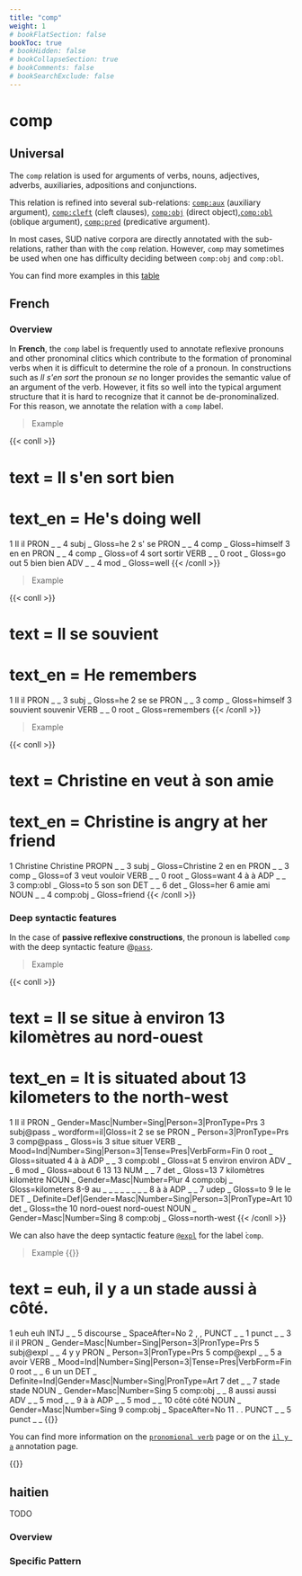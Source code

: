 ```yaml
---
title: "comp"
weight: 1
# bookFlatSection: false
bookToc: true
# bookHidden: false
# bookCollapseSection: true
# bookComments: false
# bookSearchExclude: false
---
```


# comp 

## Universal  

The `comp` relation is used for arguments of verbs, nouns, adjectives, adverbs, auxiliaries, adpositions and conjunctions.

This relation is refined into several sub-relations: [`comp:aux`](./comp_aux) (auxiliary argument), [`comp:cleft`](./comp_cleft) (cleft clauses), [`comp:obj`](./comp_obj) (direct object),[`comp:obl`](./comp_obl) (oblique argument), [`comp:pred`](./comp_pred) (predicative argument).

In most cases, SUD native corpora are directly annotated with the sub-relations, rather than with the `comp` relation. However, `comp` may sometimes be used when one has difficulty deciding between `comp:obj` and `comp:obl`.

You can find more examples in this [table](http://tables.grew.fr/?data=sud_deps/comp)

## French

### Overview

In **French**, the `comp` label is frequently used to annotate reflexive pronouns and other pronominal clitics which contribute to the formation of pronominal verbs when it is difficult to determine the role of a pronoun. In constructions such as *Il s'en sort* the pronoun *se* no longer provides the semantic value of an argument of the verb. However, it fits so well into the typical argument structure that it is hard to recognize that it cannot be de-pronominalized. For this reason, we annotate the relation with a `comp` label.

> Example 

{{< conll >}}
# text = Il s'en sort bien
# text_en = He's doing well
1	Il	il	PRON	_	_	4	subj	_	Gloss=he
2	s'	se	PRON	_	_	4	comp	_	Gloss=himself
3	en	en	PRON	_	_	4	comp	_	Gloss=of
4	sort	sortir	VERB	_	_	0	root	_	Gloss=go out
5	bien	bien	ADV	_	_	4	mod	_	Gloss=well
{{< /conll >}}


> Example 

{{< conll >}}
# text = Il se souvient
# text_en = He remembers
1	Il	il	PRON	_	_	3	subj	_	Gloss=he
2	se	se	PRON	_	_	3	comp	_	Gloss=himself
3	souvient	souvenir	VERB	_	_	0	root	_	Gloss=remembers
{{< /conll >}}

> Example 

{{< conll >}}
# text = Christine en veut à son amie
# text_en = Christine is angry at her friend
1	Christine	Christine	PROPN	_	_	3	subj	_	Gloss=Christine
2	en	en	PRON	_	_	3	comp	_	Gloss=of
3	veut	vouloir	VERB	_	_	0	root	_	Gloss=want
4	à	à	ADP	_	_	3	comp:obl	_	Gloss=to
5	son	son	DET	_	_	6	det	_	Gloss=her
6	amie	ami	NOUN	_	_	4	comp:obj	_	Gloss=friend
{{< /conll >}}

### Deep syntactic features

In the case of **passive reflexive constructions**, the pronoun is labelled `comp` with the deep syntactic feature @[`pass`](../../Deep/pass.md).


> Example 

{{< conll >}}
# text = Il se situe à environ 13 kilomètres au nord-ouest
# text_en = It is situated about 13 kilometers to the north-west
1	Il	il	PRON	_	Gender=Masc|Number=Sing|Person=3|PronType=Prs	3	subj@pass	_	wordform=il|Gloss=it
2	se	se	PRON	_	Person=3|PronType=Prs	3	comp@pass	_	Gloss=is
3	situe	situer	VERB	_	Mood=Ind|Number=Sing|Person=3|Tense=Pres|VerbForm=Fin	0	root	_	Gloss=situated
4	à	à	ADP	_	_	3	comp:obl	_	Gloss=at
5	environ	environ	ADV	_	_	6	mod	_	Gloss=about
6	13	13	NUM	_	_	7	det	_	Gloss=13
7	kilomètres	kilomètre	NOUN	_	Gender=Masc|Number=Plur	4	comp:obj	_	Gloss=kilometers
8-9	au	_	_	_	_	_	_	_	_
8	à	à	ADP	_	_	7	udep	_	Gloss=to
9	le	le	DET	_	Definite=Def|Gender=Masc|Number=Sing|Person=3|PronType=Art	10	det	_	Gloss=the
10	nord-ouest	nord-ouest	NOUN	_	Gender=Masc|Number=Sing	8	comp:obj	_	Gloss=north-west
{{< /conll >}}

We can also have the deep syntactic feature [`@expl`](../../Deep/expletiv.md) for the label ̀`comp`. 

> Example 
{{<conll>}}
# text = euh, il y a un stade aussi à côté.
1	euh	euh	INTJ	_	_	5	discourse	_	SpaceAfter=No
2	,	,	PUNCT	_	_	1	punct	_	_
3	il	il	PRON	_	Gender=Masc|Number=Sing|Person=3|PronType=Prs	5	subj@expl	_	_
4	y	y	PRON	_	Person=3|PronType=Prs	5	comp@expl	_	_
5	a	avoir	VERB	_	Mood=Ind|Number=Sing|Person=3|Tense=Pres|VerbForm=Fin	0	root	_	_
6	un	un	DET	_	Definite=Ind|Gender=Masc|Number=Sing|PronType=Art	7	det	_	_
7	stade	stade	NOUN	_	Gender=Masc|Number=Sing	5	comp:obj	_	_
8	aussi	aussi	ADV	_	_	5	mod	_	_
9	à	à	ADP	_	_	5	mod	_	_
10	côté	côté	NOUN	_	Gender=Masc|Number=Sing	9	comp:obj	_	SpaceAfter=No
11	.	.	PUNCT	_	_	5	punct	_	_
{{</conll>}}

You can find more information on the [`pronomional verb`](../../../language/French/syntaxic/french_pronominal_verb.md) page or on the [`il y a`](../../../language/French/syntaxic/il_y_a.md) annotation page. 


{{<agg comp_french>}}





## haitien

TODO
### Overview

### Specific Pattern


